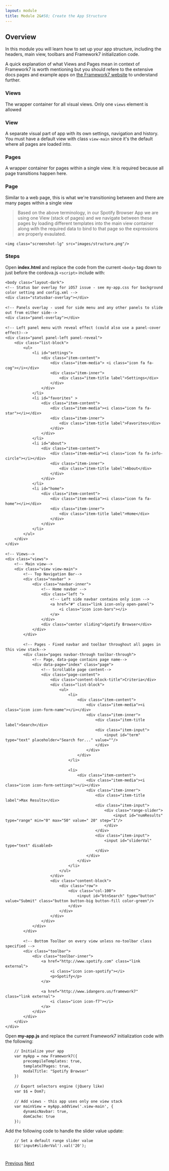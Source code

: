 ```yaml
---
layout: module
title: Module 2&#58; Create the App Structure 
---
```


## Overview
In this module you will learn how to set up your app structure, including the headers, main view, toolbars and Framework7 initialization code.
  
A quick explanation of what Views and Pages mean in context of Framework7 is worth mentioning but you should refere to the extensive docs pages
and example apps on [the Framework7 website](http://www.idangero.us/framework7/docs) to understand further.

### Views
The wrapper container for all visual views. Only one `views` element is allowed

### View
A separate visual part of app with its own settings, navigation and history. You must have a default view with class `view-main` since it's
the default where all pages are loaded into.  

### Pages
A wrapper container for pages within a single view. It is required because all page transitions happen here.

### Page
Similar to a web page, this is what we're transitioning between and there are many pages within a single view

> Based on the above terminology, in our Spotify Browser App we are using one View (stack of pages) and we navigate between these pages
 by loading different templates into the main view container along with the required data to bind to that page so the expressions are
 properly evaulated. 
 
    <img class="screenshot-lg" src="images/structure.png"/>

### Steps

Open **index.html** and replace the code from the current `<body>` tag down to just before the cordova.js `<script>` include with:

    <body class="layout-dark">
    <!-- Status bar overlay for iOS7 issue - see my-app.css for background color setting and config.xml -->
    <div class="statusbar-overlay"></div>
    
    <!-- Panels overlay - used for side menu and any other panels to slide out from either side-->
    <div class="panel-overlay"></div>
    
    <!-- Left panel menu with reveal effect (could also use a panel-cover effect)-->
    <div class="panel panel-left panel-reveal">
        <div class="list-block">
            <ul>
                <li id="settings">
                    <div class="item-content">
                        <div class="item-media"> <i class="icon fa fa-cog"></i></div>
                        <div class="item-inner">
                            <div class="item-title label">Settings</div>
                        </div>
                    </div>
                </li>
                <li id="favorites" >
                    <div class="item-content">
                        <div class="item-media"><i class="icon fa fa-star"></i></div>
                        <div class="item-inner">
                            <div class="item-title label">Favorites</div>
                        </div>
                    </div>
                </li>
                <li id="about">
                    <div class="item-content">
                        <div class="item-media"><i class="icon fa fa-info-circle"></i></div>
                        <div class="item-inner">
                            <div class="item-title label">About</div>
                        </div>
                    </div>
                </li>
                <li id="home">
                    <div class="item-content">
                        <div class="item-media"><i class="icon fa fa-home"></i></div>
                        <div class="item-inner">
                            <div class="item-title label">Home</div>
                        </div>
                    </div>
                </li>
            </ul>
        </div>
    </div>
    
    <!-- Views-->
    <div class="views">
        <!-- Main view-->
        <div class="view view-main">
            <!-- Top Navigation Bar-->
            <div class="navbar" >
                <div class="navbar-inner">
                    <!-- Home navbar -->
                    <div class="left ">
                        <!-- Left side navbar contains only icon -->
                        <a href="#" class="link icon-only open-panel">
                            <i class="icon icon-bars"></i>
                        </a>
                    </div>
                    <div class="center sliding">Spotify Browser</div>
                </div>
            </div>
    
            <!-- Pages - Fixed navbar and toolbar throughout all pages in this view stack-->
            <div class="pages navbar-through toolbar-through">
                <!-- Page, data-page contains page name-->
                <div data-page="index" class="page">
                    <!-- Scrollable page content-->
                    <div class="page-content">
                        <div class="content-block-title">Criteria</div>
                        <div class="list-block">
                            <ul>
                                <li>
                                    <div class="item-content">
                                        <div class="item-media"><i class="icon icon-form-name"></i></div>
                                        <div class="item-inner">
                                            <div class="item-title label">Search</div>
                                            <div class="item-input">
                                                <input id="term" type="text" placeholder="Search for..." value=""/>
                                            </div>
                                        </div>
                                    </div>
                                </li>
    
                                <li>
                                    <div class="item-content">
                                        <div class="item-media"><i class="icon icon-form-settings"></i></div>
                                        <div class="item-inner">
                                            <div class="item-title label">Max Results</div>
                                            <div class="item-input">
                                                <div class="range-slider">
                                                    <input id="numResults" type="range" min="0" max="50" value=" 20" step="1"/>
                                                </div>
                                            </div>
                                            <div class="item-input">
                                                <input id="sliderVal" type="text" disabled>
                                            </div>
                                        </div>
                                    </div>
                                </li>
                            </ul>
                        </div>
                        <div class="content-block">
                            <div class="row">
                                <div class="col-100">
                                    <input id="btnSearch" type="button" value="Submit" class="button button-big button-fill color-green"/>
                                </div>
                            </div>
                        </div>
                    </div>
                </div>
            </div>
    
            <!-- Bottom Toolbar on every view unless no-toolbar class specified -->
            <div class="toolbar">
                <div class="toolbar-inner">
                    <a href="http://www.spotify.com" class="link external">
                        <i class="icon icon-spotify"></i>
                        <p>Spotify</p>
                    </a>
    
                    <a href="http://www.idangero.us/framework7" class="link external">
                        <i class="icon icon-f7"></i>
                    </a>
                </div>
            </div>
        </div>
    </div>


Open **my-app.js** and replace the current Framework7 initialization code with the following:

        // Initialize your app
        var myApp = new Framework7({
            precompileTemplates: true,
            template7Pages: true,
            modalTitle: "Spotify Browser"
        })
        
        // Export selectors engine (jQuery like)
        var $$ = Dom7;
        
        // Add views - this app uses only one view stack
        var mainView = myApp.addView('.view-main', {
            dynamicNavbar: true,
            domCache: true
        });

Add the following code to handle the slider value update:
        
        // Set a default range slider value
        $$('input#sliderVal').val('20');

<div class="row" style="margin-top:40px;">
<div class="col-sm-12">
<a href="module1.html" class="btn btn-default"><i class="glyphicon glyphicon-chevron-left"></i> Previous</a>
<a href="module3.html" class="btn btn-default pull-right">Next <i class="glyphicon
glyphicon-chevron-right"></i></a>
</div>
</div>
